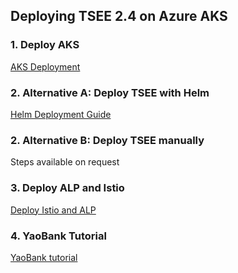 

## Deploying TSEE 2.4 on Azure AKS


### 1. Deploy AKS

[AKS Deployment](../02-AKS-Install/README.md)


### 2. Alternative A: Deploy TSEE with Helm

[Helm Deployment Guide](30-TSEE-Helm.md)



### 2. Alternative B: Deploy TSEE manually

Steps available on request


### 3. Deploy ALP and Istio

[Deploy Istio and ALP](../04-Istio-Install-with-ALP/README.md)


### 4. YaoBank Tutorial

[YaoBank tutorial](../06-Tigera-Lab1/yaobank/README.md)
